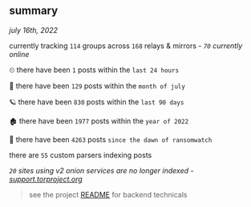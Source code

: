 
## summary
_july 16th, 2022_

currently tracking `114` groups across `168` relays & mirrors - _`70` currently online_

⏲ there have been `1` posts within the `last 24 hours`

🦈 there have been `129` posts within the `month of july`

🪐 there have been `830` posts within the `last 90 days`

🏚 there have been `1977` posts within the `year of 2022`

🦕 there have been `4263` posts `since the dawn of ransomwatch`

there are `55` custom parsers indexing posts

_`20` sites using v2 onion services are no longer indexed - [support.torproject.org](https://support.torproject.org/onionservices/v2-deprecation/)_

> see the project [README](https://github.com/joshhighet/ransomwatch#ransomwatch--) for backend technicals

